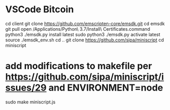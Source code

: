 # VSCode Bitcoin

cd client
git clone https://github.com/emscripten-core/emsdk.git
cd emsdk
git pull
open /Applications/Python\ 3.7/Install\ Certificates.command
python3 ./emsdk.py install latest
sudo python3 ./emsdk.py activate latest
source ./emsdk_env.sh
cd ..
git clone https://github.com/sipa/miniscript
cd miniscript
# add modifications to makefile per https://github.com/sipa/miniscript/issues/29 and ENVIRONMENT=node
<!-- miniscript.js: $(HEADERS) $(SOURCES) js_bindings.cpp
	em++ -O3 -g0 -Wall -std=c++11 -fno-rtti -flto -Ibitcoin $(SOURCES) js_bindings.cpp -s WASM=1 -s FILESYSTEM=0 -s ENVIRONMENT=node -s DISABLE_EXCEPTION_CATCHING=0 -s EXPORTED_FUNCTIONS='["_miniscript_compile","_miniscript_analyze","_malloc","_free"]' -s EXTRA_EXPORTED_RUNTIME_METHODS='["cwrap","UTF8ToString"]' -o miniscript.js -s WASM=0 --memory-init-file 0 -s ASSERTIONS=1 -->
sudo make miniscript.js

<!-- # install btcdeb
cd ..
git clone https://github.com/kallewoof/btcdeb
cd btcdeb
make clean
sudo emconfigure ./configure
sudo emmake make

sudo emcc -O2 btcdeb.bc libbitcoin.a -o btcdeb.js
sudo emcc -O2 btcc.bc libbitcoin.a -o btcc.js
sudo emcc -O2 mastify.bc libbitcoin.a -o mastify.js
sudo emcc -O2 merklebranch.bc libbitcoin.a -o merklebranch.js -->